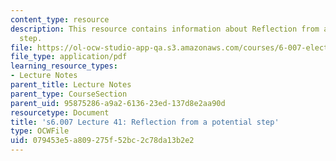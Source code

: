 ```yaml
---
content_type: resource
description: This resource contains information about Reflection from a potential
  step.
file: https://ol-ocw-studio-app-qa.s3.amazonaws.com/courses/6-007-electromagnetic-energy-from-motors-to-lasers-spring-2011/079453e5a809275f52bc2c78da13b2e2_MIT6_007S11_lec41.pdf
file_type: application/pdf
learning_resource_types:
- Lecture Notes
parent_title: Lecture Notes
parent_type: CourseSection
parent_uid: 95875286-a9a2-6136-23ed-137d8e2aa90d
resourcetype: Document
title: 's6.007 Lecture 41: Reflection from a potential step'
type: OCWFile
uid: 079453e5-a809-275f-52bc-2c78da13b2e2
---
```

